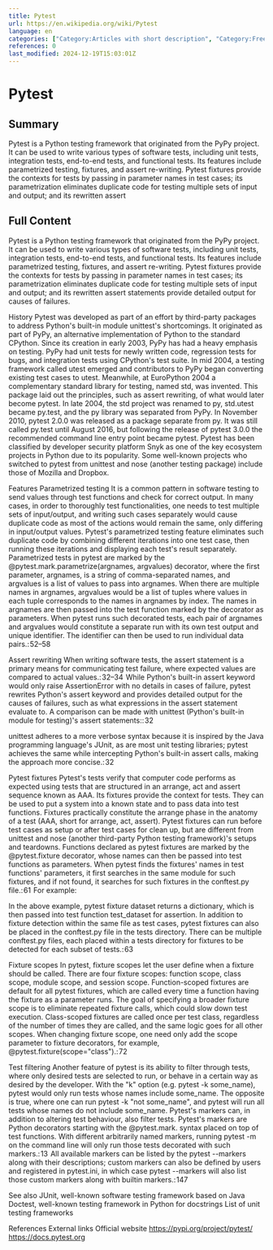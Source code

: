 ```yaml
---
title: Pytest
url: https://en.wikipedia.org/wiki/Pytest
language: en
categories: ["Category:Articles with short description", "Category:Free software testing tools", "Category:Good articles", "Category:Python (programming language) development tools", "Category:Short description is different from Wikidata", "Category:Unit testing frameworks"]
references: 0
last_modified: 2024-12-19T15:03:01Z
---
```


# Pytest

## Summary

Pytest is a Python testing framework that originated from the PyPy project. It can be used to write various types of software tests, including unit tests, integration tests, end-to-end tests, and functional tests. Its features include parametrized testing, fixtures, and assert re-writing.
Pytest fixtures provide the contexts for tests by passing in parameter names in test cases; its parametrization eliminates duplicate code for testing multiple sets of input and output; and its rewritten assert 

## Full Content

Pytest is a Python testing framework that originated from the PyPy project. It can be used to write various types of software tests, including unit tests, integration tests, end-to-end tests, and functional tests. Its features include parametrized testing, fixtures, and assert re-writing.
Pytest fixtures provide the contexts for tests by passing in parameter names in test cases; its parametrization eliminates duplicate code for testing multiple sets of input and output; and its rewritten assert statements provide detailed output for causes of failures.

History
Pytest was developed as part of an effort by third-party packages to address Python's built-in module unittest's shortcomings. It originated as part of PyPy, an alternative implementation of Python to the standard CPython. Since its creation in early 2003, PyPy has had a heavy emphasis on testing. PyPy had unit tests for newly written code, regression tests for bugs, and integration tests using CPython's test suite.
In mid 2004, a testing framework called utest emerged and contributors to PyPy began converting existing test cases to utest. Meanwhile, at EuroPython 2004 a complementary standard library for testing, named std, was invented. This package laid out the principles, such as assert rewriting, of what would later become pytest. In late 2004, the std project was renamed to py, std.utest became py.test, and the py library was separated from PyPy. In November 2010, pytest 2.0.0 was released as a package separate from py. It was still called py.test until August 2016, but following the release of pytest 3.0.0 the recommended command line entry point became pytest.
Pytest has been classified by developer security platform Snyk as one of the key ecosystem projects in Python due to its popularity. Some well-known projects who switched to pytest from unittest and nose (another testing package) include those of Mozilla and Dropbox.

Features
Parametrized testing
It is a common pattern in software testing to send values through test functions and check for correct output. In many cases, in order to thoroughly test functionalities, one needs to test multiple sets of input/output, and writing such cases separately would cause duplicate code as most of the actions would remain the same, only differing in input/output values. Pytest's parametrized testing feature eliminates such duplicate code by combining different iterations into one test case, then running these iterations and displaying each test's result separately.
Parametrized tests in pytest are marked by the @pytest.mark.parametrize(argnames, argvalues) decorator, where the first parameter, argnames, is a string of comma-separated names, and argvalues is a list of values to pass into argnames. When there are multiple names in argnames, argvalues would be a list of tuples where values in each tuple corresponds to the names in argnames by index. The names in argnames are then passed into the test function marked by the decorator as parameters. When pytest runs such decorated tests, each pair of argnames and argvalues would constitute a separate run with its own test output and unique identifier. The identifier can then be used to run individual data pairs.: 52–58

Assert rewriting
When writing software tests, the assert statement is a primary means for communicating test failure, where expected values are compared to actual values.: 32–34  While Python's built-in assert keyword would only raise AssertionError with no details in cases of failure, pytest rewrites Python's assert keyword and provides detailed output for the causes of failures, such as what expressions in the assert statement evaluate to. A comparison can be made with unittest (Python's built-in module for testing)'s assert statements:: 32 

unittest adheres to a more verbose syntax because it is inspired by the Java programming language's JUnit, as are most unit testing libraries; pytest achieves the same while intercepting Python's built-in assert calls, making the approach more concise.: 32

Pytest fixtures
Pytest's tests verify that computer code performs as expected using tests that are structured in an arrange, act and assert sequence known as AAA. Its fixtures provide the context for tests. They can be used to put a system into a known state and to pass data into test functions. Fixtures practically constitute the arrange phase in the anatomy of a test (AAA, short for arrange, act, assert). Pytest fixtures can run before test cases as setup or after test cases for clean up, but are different from unittest and nose (another third-party Python testing framework)'s setups and teardowns. Functions declared as pytest fixtures are marked by the @pytest.fixture decorator, whose names can then be passed into test functions as parameters. When pytest finds the fixtures' names in test functions' parameters, it first searches in the same module for such fixtures, and if not found, it searches for such fixtures in the conftest.py file.: 61 
For example:

In the above example, pytest fixture dataset returns a dictionary, which is then passed into test function test_dataset for assertion. In addition to fixture detection within the same file as test cases, pytest fixtures can also be placed in the conftest.py file in the tests directory. There can be multiple conftest.py files, each placed within a tests directory for fixtures to be detected for each subset of tests.: 63

Fixture scopes
In pytest, fixture scopes let the user define when a fixture should be called. There are four fixture scopes: function scope, class scope, module scope, and session scope. Function-scoped fixtures are default for all pytest fixtures, which are called every time a function having the fixture as a parameter runs.  The goal of specifying a broader fixture scope is to eliminate repeated fixture calls, which could slow down test execution. Class-scoped fixtures are called once per test class, regardless of the number of times they are called, and the same logic goes for all other scopes. When changing fixture scope, one need only add the scope parameter to fixture decorators, for example, @pytest.fixture(scope="class").: 72

Test filtering
Another feature of pytest is its ability to filter through tests, where only desired tests are selected to run, or behave in a certain way as desired by the developer. With the "k" option (e.g. pytest -k some_name), pytest would only run tests whose names include some_name. The opposite is true, where one can run pytest -k "not some_name", and pytest will run all tests whose names do not include some_name.
Pytest's markers can, in addition to altering test behaviour, also filter tests. Pytest's markers are Python decorators starting with the @pytest.mark.<markername> syntax placed on top of test functions. With different arbitrarily named markers, running pytest -m <markername> on the command line will only run those tests decorated with such markers.: 13  All available markers can be listed by the pytest --markers along with their descriptions; custom markers can also be defined by users and registered in pytest.ini, in which case pytest --markers will also list those custom markers along with builtin markers.: 147

See also
JUnit, well-known software testing framework based on Java
Doctest, well-known testing framework in Python for docstrings
List of unit testing frameworks

References
External links
Official website 
https://pypi.org/project/pytest/
https://docs.pytest.org
